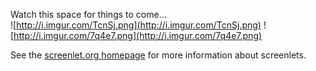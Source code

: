 Watch this space for things to come...<br />
![http://i.imgur.com/TcnSj.png](http://i.imgur.com/TcnSj.png)
![http://i.imgur.com/7q4e7.png](http://i.imgur.com/7q4e7.png)

See the [screenlet.org homepage](http://www.screenlets.org/index.php/Information) for more information about screenlets.
